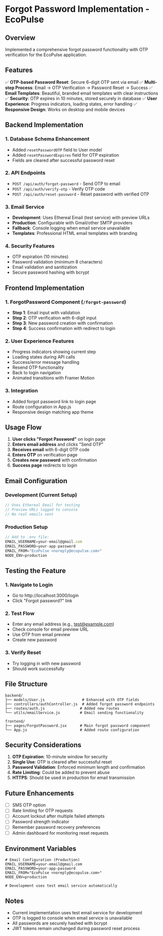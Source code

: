 # Forgot Password Implementation - EcoPulse

## Overview
Implemented a comprehensive forgot password functionality with OTP verification for the EcoPulse application.

## Features
✅ **OTP-based Password Reset**: Secure 6-digit OTP sent via email
✅ **Multi-step Process**: Email → OTP Verification → Password Reset → Success
✅ **Email Templates**: Beautiful, branded email templates with clear instructions
✅ **Security**: OTP expires in 10 minutes, stored securely in database
✅ **User Experience**: Progress indicators, loading states, error handling
✅ **Responsive Design**: Works on desktop and mobile devices

## Backend Implementation

### 1. Database Schema Enhancement
- Added `resetPasswordOTP` field to User model
- Added `resetPasswordExpires` field for OTP expiration
- Fields are cleared after successful password reset

### 2. API Endpoints
- `POST /api/auth/forgot-password` - Send OTP to email
- `POST /api/auth/verify-otp` - Verify OTP code
- `POST /api/auth/reset-password` - Reset password with verified OTP

### 3. Email Service
- **Development**: Uses Ethereal Email (test service) with preview URLs
- **Production**: Configurable with Gmail/other SMTP providers
- **Fallback**: Console logging when email service unavailable
- **Templates**: Professional HTML email templates with branding

### 4. Security Features
- OTP expiration (10 minutes)
- Password validation (minimum 8 characters)
- Email validation and sanitization
- Secure password hashing with bcrypt

## Frontend Implementation

### 1. ForgotPassword Component (`/forgot-password`)
- **Step 1**: Email input with validation
- **Step 2**: OTP verification with 6-digit input
- **Step 3**: New password creation with confirmation
- **Step 4**: Success confirmation with redirect to login

### 2. User Experience Features
- Progress indicators showing current step
- Loading states during API calls
- Success/error message handling
- Resend OTP functionality
- Back to login navigation
- Animated transitions with Framer Motion

### 3. Integration
- Added forgot password link to login page
- Route configuration in App.js
- Responsive design matching app theme

## Usage Flow

1. **User clicks "Forgot Password"** on login page
2. **Enters email address** and clicks "Send OTP"
3. **Receives email** with 6-digit OTP code
4. **Enters OTP** on verification page
5. **Creates new password** with confirmation
6. **Success page** redirects to login

## Email Configuration

### Development (Current Setup)
```javascript
// Uses Ethereal Email for testing
// Preview URLs logged to console
// No real emails sent
```

### Production Setup
```javascript
// Add to .env file:
EMAIL_USERNAME=your-email@gmail.com
EMAIL_PASSWORD=your-app-password
EMAIL_FROM="EcoPulse <noreply@ecopulse.com>"
NODE_ENV=production
```

## Testing the Feature

### 1. Navigate to Login
- Go to http://localhost:3000/login
- Click "Forgot password?" link

### 2. Test Flow
- Enter any email address (e.g., test@example.com)
- Check console for email preview URL
- Use OTP from email preview
- Create new password

### 3. Verify Reset
- Try logging in with new password
- Should work successfully

## File Structure
```
backend/
├── models/User.js                 # Enhanced with OTP fields
├── controllers/authController.js  # Added forgot password endpoints
├── routes/auth.js                # Added new routes
└── utils/emailService.js         # Email sending functionality

frontend/
├── pages/ForgotPassword.jsx      # Main forgot password component
└── App.js                        # Added route configuration
```

## Security Considerations

1. **OTP Expiration**: 10-minute window for security
2. **Single Use**: OTP is cleared after successful reset
3. **Password Validation**: Enforced minimum length and confirmation
4. **Rate Limiting**: Could be added to prevent abuse
5. **HTTPS**: Should be used in production for email transmission

## Future Enhancements

- [ ] SMS OTP option
- [ ] Rate limiting for OTP requests
- [ ] Account lockout after multiple failed attempts
- [ ] Password strength indicator
- [ ] Remember password recovery preferences
- [ ] Admin dashboard for monitoring reset requests

## Environment Variables
```env
# Email Configuration (Production)
EMAIL_USERNAME=your-email@gmail.com
EMAIL_PASSWORD=your-app-password
EMAIL_FROM="EcoPulse <noreply@ecopulse.com>"
NODE_ENV=production

# Development uses test email service automatically
```

## Notes
- Current implementation uses test email service for development
- OTP is logged to console when email service is unavailable
- All passwords are securely hashed with bcrypt
- JWT tokens remain unchanged during password reset process
